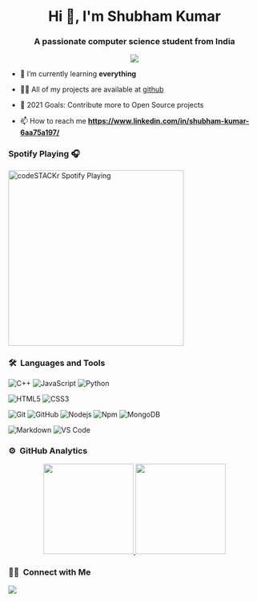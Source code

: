 <!--### Hi there, I'm Shubham 👋


## I'm a Developer and Teacher!!

- 🔭 
- 🌱 I’m currently learning everything 🤣
- 👯 I’m looking to work as software developer
- 🥅 2021 Goals: Contribute more to Open Source projects
- ⚡ Fun fact: I love to play chess

### Spotify Playing 🎧

[<img src="https://now-playing-codestackr.vercel.app/api/spotify-playing" alt="codeSTACKr Spotify Playing" width="350" />](https://open.spotify.com/user/swyqyimdc12jajde4vpwd2x1b)

### Connect with me:

[<img align="left" alt="codeSTACKr | LinkedIn" width="22px" src="https://cdn.jsdelivr.net/npm/simple-icons@v3/icons/linkedin.svg" />](https://www.linkedin.com/in/shubham-kumar-6aa75a197/)


<br />

### Languages and Tools:

[<img align="left" alt="Visual Studio Code" width="26px" src="https://raw.githubusercontent.com/github/explore/80688e429a7d4ef2fca1e82350fe8e3517d3494d/topics/visual-studio-code/visual-studio-code.png" />]
[<img align="left" alt="HTML5" width="26px" src="https://raw.githubusercontent.com/github/explore/80688e429a7d4ef2fca1e82350fe8e3517d3494d/topics/html/html.png" />]
[<img align="left" alt="CSS3" width="26px" src="https://raw.githubusercontent.com/github/explore/80688e429a7d4ef2fca1e82350fe8e3517d3494d/topics/css/css.png" />]
[<img align="left" alt="JavaScript" width="26px" src="https://raw.githubusercontent.com/github/explore/80688e429a7d4ef2fca1e82350fe8e3517d3494d/topics/javascript/javascript.png" />]
[<img align="left" alt="React" width="26px" src="https://raw.githubusercontent.com/github/explore/80688e429a7d4ef2fca1e82350fe8e3517d3494d/topics/react/react.png" />]
[<img align="left" alt="Node.js" width="26px" src="https://raw.githubusercontent.com/github/explore/80688e429a7d4ef2fca1e82350fe8e3517d3494d/topics/nodejs/nodejs.png" />]
[<img align="left" alt="SQL" width="26px" src="https://raw.githubusercontent.com/github/explore/80688e429a7d4ef2fca1e82350fe8e3517d3494d/topics/sql/sql.png" />]
[<img align="left" alt="MySQL" width="26px" src="https://raw.githubusercontent.com/github/explore/80688e429a7d4ef2fca1e82350fe8e3517d3494d/topics/mysql/mysql.png" />]
[<img align="left" alt="Git" width="26px" src="https://raw.githubusercontent.com/github/explore/80688e429a7d4ef2fca1e82350fe8e3517d3494d/topics/git/git.png" />]
[<img align="left" alt="GitHub" width="26px" src="https://raw.githubusercontent.com/github/explore/78df643247d429f6cc873026c0622819ad797942/topics/github/github.png" />]

<br />
<br />-->



<!--### 📺 Latest YouTube Videos

<!-- YOUTUBE:START -->
<!--- [Web Development Tutorial (JavaScript, HTML, CSS) Rock Paper Scissors Game](https://www.youtube.com/watch?v=P_H4_miTKsI)
- [Top VS Code Updates | v1.55 Released!! | Tips & Tricks 2021 (Visual Studio Code)](https://www.youtube.com/watch?v=rXPmjkaTA9A)
- [I QUIT My Job as an Engineer...](https://www.youtube.com/watch?v=wskcgc2AeV8)
- [Don't Mess Up This Technical Interview Question | Use JavaScript Map() & Set() Objects](https://www.youtube.com/watch?v=oMvzICS-9l4)
- [😢 STACKr News Canceled?? This Could Be The Last Issue (STACKr News 2021, Issue #11)](https://www.youtube.com/watch?v=jpox3uizTs8)-->
<!-- YOUTUBE:END -->

<!--➡️ [more videos...](https://youtube.com/codestackr)-->

<!--  ---   -->

<!--### 📕 Latest Blog Posts-->

<!-- BLOG-POST-LIST:START -->
<!--- [How To Pass Application Tracking Systems (ATS) & Get Interviews - Resume Tips for Software Developer](https://dev.to/codestackr/how-to-pass-application-tracking-systems-ats-get-interviews-resume-tips-for-software-developer-4bmo)
- [Microinteractions: Password Validation Animation](https://dev.to/codestackr/microinteractions-password-validation-animation-5629)
- [Notion + YouTube - A Powerful Combination for Productivity](https://dev.to/codestackr/notion-youtube-a-powerful-combination-for-productivity-1def)
- [Regular Expressions (RegEx) Crash Course](https://dev.to/codestackr/regular-expressions-regex-crash-course-248n)
- [Emmet Part 2 - Advanced](https://dev.to/codestackr/emmet-part-2-advanced-4c65)-->
<!-- BLOG-POST-LIST:END -->

<!--➡️ [more blog posts...](https://codestackr.com)-->





<h1 align="center">Hi 👋, I'm Shubham Kumar</h1>
<h3 align="center">A passionate computer science student from India</h3>
	
<p align="center">
  <img src="https://komarev.com/ghpvc/?username=Shubham7054&color=blueviolet&style=flat">
</p>

- 🌱 I’m currently learning **everything**

- 👨‍💻 All of my projects are available at [github](https://github.com/Shubham7054?tab=repositories)

- 🥅 2021 Goals: Contribute more to Open Source projects

- 📫 How to reach me **https://www.linkedin.com/in/shubham-kumar-6aa75a197/**


### Spotify Playing 🎧

[<img src="https://now-playing-codestackr.vercel.app/api/spotify-playing" alt="codeSTACKr Spotify Playing" width="350" />](https://open.spotify.com/user/swyqyimdc12jajde4vpwd2x1b)

	
### 🛠 &nbsp;Languages and Tools

![C++](https://img.shields.io/badge/C%2B%2B-00599C?style=for-the-badge&logo=c%2B%2B&logoColor=white)
![JavaScript](https://img.shields.io/badge/-JavaScript-%23F7DF1C?style=for-the-badge&logo=javascript&logoColor=000000&labelColor=%23F7DF1C&color=%23FFCE5A)
![Python](http://img.shields.io/badge/-Python-3776AB?style=for-the-badge&logo=python&logoColor=ffffff)
<br>

![HTML5](https://img.shields.io/badge/-HTML5-%23E44D27?style=for-the-badge&logo=html5&logoColor=ffffff)
![CSS3](https://img.shields.io/badge/-CSS3-%231572B6?style=for-the-badge&logo=css3)
<br>

![Git](https://img.shields.io/badge/-Git-%23F05032?style=for-the-badge&logo=git&logoColor=%23ffffff)
![GitHub](https://img.shields.io/badge/-GitHub-181717?style=for-the-badge&logo=github)
![Nodejs](https://img.shields.io/badge/-Nodejs-339933?style=for-the-badge&logo=Node.js&logoColor=ffffff)
![Npm](https://img.shields.io/badge/-npm-CB3837?style=for-the-badge&logo=npm)
![MongoDB](https://img.shields.io/badge/MongoDB-4EA94B?style=for-the-badge&logo=mongodb&logoColor=white)
<br>

![Markdown](https://img.shields.io/badge/Markdown-000000?style=for-the-badge&logo=markdown&logoColor=white)
![VS Code](http://img.shields.io/badge/-VS%20Code-007ACC?style=for-the-badge&logo=visual-studio-code&logoColor=ffffff)
<br/>

### ⚙️ &nbsp;GitHub Analytics

<p align="center">
<a href="https://github.com/Shubham7054">
  <img height="180em" src="https://github-readme-stats-eight-theta.vercel.app/api?username=Shubham7054&show_icons=true&theme=algolia&include_all_commits=true&count_private=true"/>
  <img height="180em" src="https://github-readme-stats-eight-theta.vercel.app/api/top-langs/?username=Shubham7054&layout=compact&langs_count=8&theme=algolia"/>
</a>
</p>

### 🤝🏻 &nbsp;Connect with Me

<p>
<!-- <a href="https://www.vivek9patel.com"><img src="https://img.shields.io/badge/-adityavsingh.com-3423A6?style=for-the-badge&logo=Google-Chrome&logoColor=white"/></a> -->
<a href="https://linkedin.com/in/Shubham7054"><img src="https://img.shields.io/badge/-Shubham7054-0077B5?style=flat&logo=Linkedin&logoColor=white"/></a>
<!-- <p align="center"><img align="center" src="https://github-readme-streak-stats.herokuapp.com/?user=vivek9patel&" alt="vivek9patel" /></p> -->